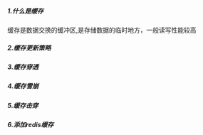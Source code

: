 ##### 1.什么是缓存
缓存是数据交换的缓冲区,是存储数据的临时地方，一般读写性能较高


##### 2.缓存更新策略


##### 3.缓存穿透


##### 4.缓存雪崩


##### 5.缓存击穿


##### 6.添加redis缓存